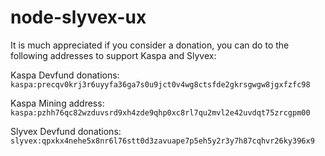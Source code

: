 # node-slyvex-ux

It is much appreciated if you consider a donation, you can do to the
following addresses to support Kaspa and Slyvex:

Kaspa Devfund donations: `kaspa:precqv0krj3r6uyyfa36ga7s0u9jct0v4wg8ctsfde2gkrsgwgw8jgxfzfc98`

Kaspa Mining address: `kaspa:pzhh76qc82wzduvsrd9xh4zde9qhp0xc8rl7qu2mvl2e42uvdqt75zrcgpm00`

Slyvex Devfund donations: `slyvex:qpxkx4nehe5x8nr6l76stt0d3zavuape7p5eh5y2r3y7h87cqhvr26ky396x9`
